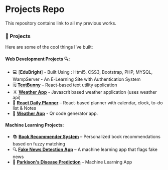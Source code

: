 # Projects Repo
This repository contains link to all my previous works.

### 🧪 Projects

Here are some of the cool things I’ve built:

#### Web Development Projects 🔍:
- 💻 [**EduBright**] - Built Using : Html5, CSS3, Bootstrap, PHP, MYSQL, WampServer  - An E-Learning Site with Authentication System
- 🗒️ [**TextBunny**](https://textbunny-2hfcojxbj-varshayas-projects.vercel.app/) – React-based text utility application
- ☀️ [**Weather App**](https://varshaya.github.io/weather-app/) - Javascrit based weather application (uses weather api)
- 📅 [**React Daily Planner**](https://github.com/varshaya.github.io/react-planner) – React-based planner with calendar, clock, to-do list & Notes
- 📱 [**Weather App**](https://varshaya.github.io/QR-code-generator/) - Qr code generator app.

#### Machine Learning Projects:
- 📚 [**Book Recommender System**](https://book-recommender-sys-h2rj.onrender.com) – Personalized book recommendations based on fuzzy matching
- 🔍 [**Fake News Detection App**](https://github.com/your-username/fake-news-detector) – A machine learning app that flags fake news
- 💊 [**Parkison's Disease Prediction**](https://www.kaggle.com/code/varshayadav2902/parkison-s-disease-prediction) – Machine Learning App

